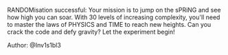 RANDOMisation successful: Your mission is to jump on the sPRiNG and see how high you can soar. With 30 levels of increasing complexity, you'll need to master the laws of PHYSICS and TIME to reach new heights. Can you crack the code and defy gravity? Let the experiment begin!

Author: @Inv1s1bl3
